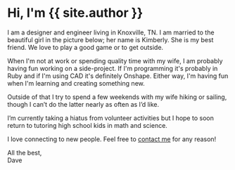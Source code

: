 # Hi, I'm {{ site.author }}

I am a designer and engineer living in Knoxville, TN. I am married to the beautiful girl in the picture below; her name is Kimberly. She is my best friend. We love to play a good game or to get outside.

<div id="instafeed"></div>

When I'm not at work or spending quality time with my wife, I am probably having fun working on a side-project. If I'm programming it's probably in Ruby and if I'm using CAD it's definitely Onshape. Either way, I'm having fun when I'm learning and creating something new.

Outside of that I try to spend a few weekends with my wife hiking or sailing, though I can’t do the latter nearly as often as I’d like.

I’m currently taking a hiatus from volunteer activities but I hope to soon return to tutoring high school kids in math and science.

I love connecting to new people. Feel free to <a href="mailto:daveseeman12@gmail.com">contact me</a> for any reason!

All the best,<br>Dave

<script type="text/javascript">
var feed = new Instafeed({
  get: 'user',
  userId: 15087285,
  resolution: 'standard_resolution',
  accessToken: '15087285.467ede5.40e2b41931bd41b1ad070045ac8bdf12',
  filter: function(image) {
    return image.tags.slice(1).indexOf('wife')>=0;
  }
});
feed.run();
// clientId: '1f693321b8be43b29cab6bc55b3f59f1'
</script>

